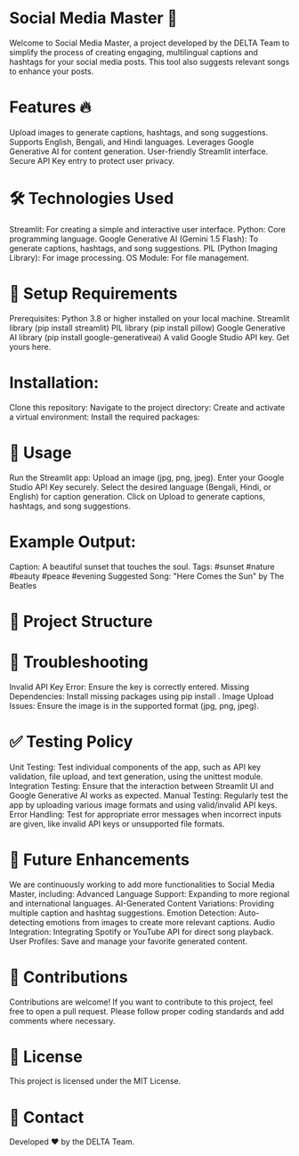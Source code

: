 # Social Media Master 📸
Welcome to Social Media Master, a project developed by the DELTA Team to simplify the process of creating engaging, multilingual captions and hashtags for your social media posts. This tool also suggests relevant songs to enhance your posts.

# Features 🔥
Upload images to generate captions, hashtags, and song suggestions.
Supports English, Bengali, and Hindi languages.
Leverages Google Generative AI for content generation.
User-friendly Streamlit interface.
Secure API Key entry to protect user privacy.

# 🛠️ Technologies Used
Streamlit: For creating a simple and interactive user interface.
Python: Core programming language.
Google Generative AI (Gemini 1.5 Flash): To generate captions, hashtags, and song suggestions.
PIL (Python Imaging Library): For image processing.
OS Module: For file management.

# 🛑 Setup Requirements
Prerequisites:
Python 3.8 or higher installed on your local machine.
Streamlit library (pip install streamlit)
PIL library (pip install pillow)
Google Generative AI library (pip install google-generativeai)
A valid Google Studio API key. Get yours here.

# Installation:
Clone this repository:
Navigate to the project directory:
Create and activate a virtual environment:
Install the required packages:

# 📝 Usage
Run the Streamlit app:
Upload an image (jpg, png, jpeg).
Enter your Google Studio API Key securely.
Select the desired language (Bengali, Hindi, or English) for caption generation.
Click on Upload to generate captions, hashtags, and song suggestions.

# Example Output:
Caption: A beautiful sunset that touches the soul.
Tags: #sunset #nature #beauty #peace #evening
Suggested Song: "Here Comes the Sun" by The Beatles

# 📁 Project Structure

# 🔧 Troubleshooting
Invalid API Key Error: Ensure the key is correctly entered.
Missing Dependencies: Install missing packages using pip install <package-name>.
Image Upload Issues: Ensure the image is in the supported format (jpg, png, jpeg).

# ✅ Testing Policy
Unit Testing: Test individual components of the app, such as API key validation, file upload, and text generation, using the unittest module.
Integration Testing: Ensure that the interaction between Streamlit UI and Google Generative AI works as expected.
Manual Testing: Regularly test the app by uploading various image formats and using valid/invalid API keys.
Error Handling: Test for appropriate error messages when incorrect inputs are given, like invalid API keys or unsupported file formats.

# 🚀 Future Enhancements
We are continuously working to add more functionalities to Social Media Master, including:
Advanced Language Support: Expanding to more regional and international languages.
AI-Generated Content Variations: Providing multiple caption and hashtag suggestions.
Emotion Detection: Auto-detecting emotions from images to create more relevant captions.
Audio Integration: Integrating Spotify or YouTube API for direct song playback.
User Profiles: Save and manage your favorite generated content.

# 📢 Contributions
Contributions are welcome! If you want to contribute to this project, feel free to open a pull request. Please follow proper coding standards and add comments where necessary.

# 📄 License
This project is licensed under the MIT License.

# 💬 Contact
Developed ❤️ by the DELTA Team. 

